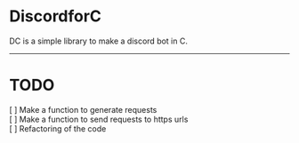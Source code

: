 # DiscordforC

DC is a simple library to make a discord bot in C.

---

# TODO

[ ] Make a function to generate requests  
[ ] Make a function to send requests to https urls  
[ ] Refactoring of the code  
